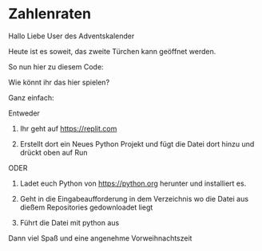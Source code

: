 # Zahlenraten

Hallo Liebe User des Adventskalender

Heute ist es soweit, das zweite Türchen kann geöffnet werden. 

So nun hier zu diesem Code: 

Wie könnt ihr das hier spielen?

Ganz einfach:

Entweder

1. Ihr geht auf https://replit.com 

2. Erstellt dort ein Neues Python Projekt und fügt die Datei dort hinzu und drückt oben auf Run

ODER

1. Ladet euch Python von https://python.org herunter und installiert es.

2. Geht in die Eingabeaufforderung in dem Verzeichnis wo die Datei aus dießem Repositories gedownloadet liegt 

3. Führt die Datei mit python <Dateinamen> aus


Dann viel Spaß und eine angenehme Vorweihnachtszeit 
